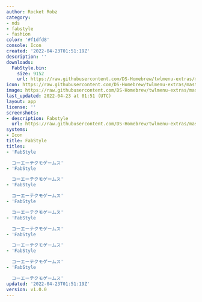 ```yaml
---
author: Rocket Robz
category:
- nds
- fabstyle
- fashion
color: '#f1dfd8'
console: Icon
created: '2022-04-23T01:51:19Z'
description: ''
downloads:
  FabStyle.bin:
    size: 9152
    url: https://raw.githubusercontent.com/DS-Homebrew/twlmenu-extras/master/_nds/TWiLightMenu/icons/FabStyle.bin
icon: https://raw.githubusercontent.com/DS-Homebrew/twlmenu-extras/master/_nds/TWiLightMenu/icons/gif/FabStyle.gif
image: https://raw.githubusercontent.com/DS-Homebrew/twlmenu-extras/master/_nds/TWiLightMenu/icons/gif/FabStyle.gif
last_updated: 2022-04-23 at 01:51 (UTC)
layout: app
license: ''
screenshots:
- description: Fabstyle
  url: https://raw.githubusercontent.com/DS-Homebrew/twlmenu-extras/master/_nds/TWiLightMenu/icons/gif/FabStyle.gif
systems:
- Icon
title: FabStyle
titles:
- 'FabStyle

  コーエーテクモゲームス'
- 'FabStyle

  コーエーテクモゲームス'
- 'FabStyle

  コーエーテクモゲームス'
- 'FabStyle

  コーエーテクモゲームス'
- 'FabStyle

  コーエーテクモゲームス'
- 'FabStyle

  コーエーテクモゲームス'
- 'FabStyle

  コーエーテクモゲームス'
- 'FabStyle

  コーエーテクモゲームス'
updated: '2022-04-23T01:51:19Z'
version: v1.0.0
---
```

